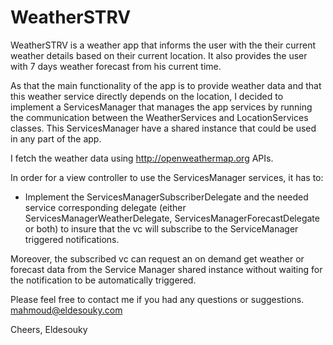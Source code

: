 # WeatherSTRV #

WeatherSTRV is a weather app that informs the user with the their current weather details based on their current location. It also provides the user with 7 days weather forecast from his current time.

As that the main functionality of the app is to provide weather data and that this weather service directly depends on the location, I decided to implement a ServicesManager that manages the app services by running the communication between the WeatherServices and LocationServices classes. This ServicesManager have a shared instance that could be used in any part of the app. 

I fetch the weather data using http://openweathermap.org APIs.

In order for a view controller to use the ServicesManager services, it has to:
- Implement the ServicesManagerSubscriberDelegate and the needed service corresponding delegate (either ServicesManagerWeatherDelegate, ServicesManagerForecastDelegate or both)  to insure that the vc will subscribe to the ServiceManager triggered notifications.

Moreover, the subscribed vc can request an on demand get weather or forecast data from the Service Manager shared instance without waiting for the notification to be automatically triggered.

Please feel free to contact me if you had any questions or suggestions.
mahmoud@eldesouky.com

Cheers,
Eldesouky
